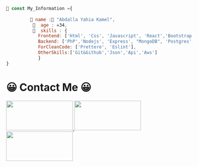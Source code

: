 ```js
🥀 const My_Information ={
    
         🏡 name :🥇 "Abdalla Yahia Kamel",
          🕌  age : ✈️34,
          🏬  skills : {
            Frontend: ['Html', 'Css', 'Javascript', 'React','Bootstrap'],
            Backend: ['PhP','Nodejs', 'Express', "MongoDB", 'Postgres','Mysql'],
            ForCleanCode: ['Prettere', 'Eslint'],
            OtherSkills:['Git&Github','Json','Api','Aws']
            }
}

```
# 😀 Contact Me 😀

<a href='https://www.facebook.com/ABOOOOOOOOOODD'>
<img  src='https://upload.wikimedia.org/wikipedia/commons/thumb/7/7c/Facebook_New_Logo_%282015%29.svg/1200px-Facebook_New_Logo_%282015%29.svg.png' width='180' height='80'/>
</a>

<a href='https://twitter.com/Abdalla_yahia_'>
<img  src='http://www.alrakia.com/wp-content/uploads/2017/12/%D8%AA%D9%88%D9%8A%D8%AA%D8%B1.jpg' width='180' height='80'/>
</a>
<a href='https://www.linkedin.com/in/abdalla-yahia/'>
<img  src='https://upload.wikimedia.org/wikipedia/commons/thumb/0/01/LinkedIn_Logo.svg/2560px-LinkedIn_Logo.svg.png' width='180' height='80'/>
</a>
<!---
abdalla-yahia/abdalla-yahia is a ✨ special ✨ repository because its `README.md` (this file) appears on your GitHub profile.
You can click the Preview link to take a look at your changes.
--->
